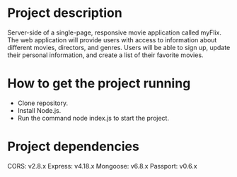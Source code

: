# Project description
Server-side of a single-page, responsive movie application called myFlix. The web application will provide users with access to information about different movies, directors, and genres. Users will be able to sign up, update their personal information, and create a list of their favorite movies.

# How to get the project running

* Clone repository.
* Install Node.js.
* Run the command node index.js to start the project.

# Project dependencies
CORS: v2.8.x
Express: v4.18.x
Mongoose: v6.8.x
Passport: v0.6.x